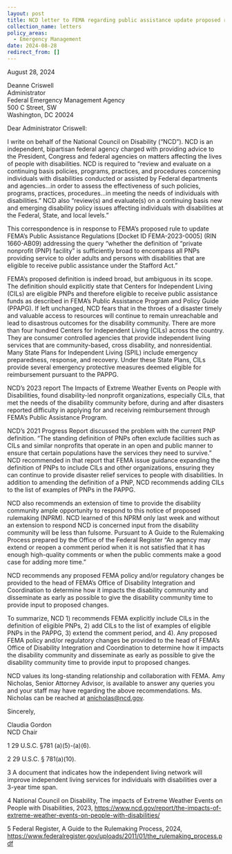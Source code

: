 ```yaml
---
layout: post
title: NCD letter to FEMA regarding public assistance update proposed rule 829
collection_name: letters
policy_areas:
  - Emergency Management
date: 2024-08-28
redirect_from: []
---
```

August 28, 2024 

Deanne Criswell\
Administrator\
Federal Emergency Management Agency\
500 C Street, SW\
Washington, DC 20024

Dear Administrator Criswell:

I write on behalf of the National Council on Disability (“NCD”). NCD is an independent, bipartisan federal agency charged with providing advice to the President, Congress and federal agencies on matters affecting the lives of people with disabilities. NCD is required to “review and evaluate on a continuing basis policies, programs, practices, and procedures concerning individuals with disabilities conducted or assisted by Federal departments and agencies…in order to assess the effectiveness of such policies, programs, practices, procedures…in meeting the needs of individuals with disabilities.”  NCD also “review(s) and evaluate(s) on a continuing basis new and emerging disability policy issues affecting individuals with disabilities at the Federal, State, and local levels.”    

This correspondence is in response to FEMA’s proposed rule to update FEMA’s Public Assistance Regulations \[Docket ID FEMA-2023-0005] (RIN 1660-AB09)  addressing the query “whether the definition of “private nonprofit (PNP) facility” is sufficiently broad to encompass all PNPs providing service to older adults and persons with disabilities that are eligible to receive public assistance under the Stafford Act.”

FEMA’s proposed definition is indeed broad, but ambiguous in its scope. The definition should explicitly state that Centers for Independent Living (CILs) are eligible PNPs and therefore eligible to receive public assistance funds as described in FEMA’s Public Assistance Program and Policy Guide (PPAPG). If left unchanged, NCD fears that in the throes of a disaster timely and valuable access to resources will continue to remain unreachable and lead to disastrous outcomes for the disability community. There are more than four hundred Centers for Independent Living (CILs) across the country. They are consumer controlled agencies that provide independent living services that are community-based, cross disability, and nonresidential. Many State Plans for Independent Living (SPIL)  include emergency preparedness, response, and recovery. Under these State Plans, CILs provide several emergency protective measures deemed eligible for reimbursement pursuant to the PAPPG.

NCD’s 2023 report The Impacts of Extreme Weather Events on People with Disabilities, found disability-led nonprofit organizations, especially CILs, that met the needs of the disability community before, during and after disasters reported difficulty in applying for and receiving reimbursement through FEMA’s Public Assistance Program.  

NCD’s 2021 Progress Report discussed the problem with the current PNP definition. “The standing definition of PNPs often exclude facilities such as CILs and similar nonprofits that operate in an open and public manner to ensure that certain populations have the services they need to survive.” NCD recommended in that report that FEMA  issue guidance expanding the definition of PNPs to include CILs and other organizations, ensuring they can continue to provide disaster relief services to people with disabilities. In addition to amending the definition of a PNP, NCD recommends adding CILs to the list of examples of PNPs in the PAPPG.

NCD also recommends an extension of time to provide the disability community ample opportunity to respond to this notice of proposed rulemaking (NPRM). NCD learned of this NPRM only last week and without an extension to respond NCD is concerned input from the disability community will be less than fulsome. Pursuant to A Guide to the Rulemaking Process prepared by the Office of the Federal Register “An agency may extend or reopen a comment period when it is not satisfied that it has enough high-quality comments or when the public comments make a good case for adding more time.”  

NCD recommends any proposed FEMA policy and/or regulatory changes be provided to the head of FEMA’s Office of Disability Integration and Coordination to determine how it impacts the disability community and disseminate as early as possible to give the disability community time to provide input to proposed changes. 

To summarize, NCD 1) recommends FEMA explicitly include CILs in the definition of eligible PNPs, 2) add CILs to the list of examples of eligible PNPs in the PAPPG, 3) extend the comment period, and 4). Any proposed FEMA policy and/or regulatory changes be provided to the head of FEMA’s Office of Disability Integration and Coordination to determine how it impacts the disability community and disseminate as early as possible to give the disability community time to provide input to proposed changes. 

NCD values its long-standing relationship and collaboration with FEMA. Amy Nicholas, Senior Attorney Advisor, is available to answer any queries you and your staff may have regarding the above recommendations. Ms. Nicholas can be reached at anicholas@ncd.gov.

Sincerely,

Claudia Gordon\
NCD Chair



1   29 U.S.C. §781 (a)(5)-(a)(6). 

2  29 U.S.C. § 781(a)(10).

3  A document that indicates how the independent living network will improve independent living services for individuals with disabilities over a 3-year time span.

4  National Council on Disability, The impacts of Extreme Weather Events on People with Disabilities, 2023, https://www.ncd.gov/report/the-impacts-of-extreme-weather-events-on-people-with-disabilities/

5  Federal Register, A Guide to the Rulemaking Process, 2024, https://www.federalregister.gov/uploads/2011/01/the_rulemaking_process.pdf
